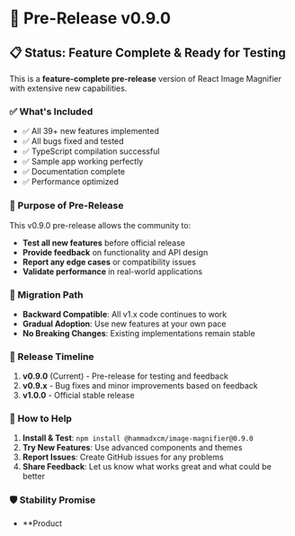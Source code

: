 # 🚀 Pre-Release v0.9.0

## 📋 Status: Feature Complete & Ready for Testing

This is a **feature-complete pre-release** version of React Image Magnifier with extensive new capabilities.

### ✅ What's Included
- ✅ All 39+ new features implemented
- ✅ All bugs fixed and tested
- ✅ TypeScript compilation successful
- ✅ Sample app working perfectly
- ✅ Documentation complete
- ✅ Performance optimized

### 🎯 Purpose of Pre-Release
This v0.9.0 pre-release allows the community to:
- **Test all new features** before official release
- **Provide feedback** on functionality and API design
- **Report any edge cases** or compatibility issues
- **Validate performance** in real-world applications

### 🔄 Migration Path
- **Backward Compatible**: All v1.x code continues to work
- **Gradual Adoption**: Use new features at your own pace
- **No Breaking Changes**: Existing implementations remain stable

### 📅 Release Timeline
1. **v0.9.0** (Current) - Pre-release for testing and feedback
2. **v0.9.x** - Bug fixes and minor improvements based on feedback
3. **v1.0.0** - Official stable release

### 🤝 How to Help
1. **Install & Test**: `npm install @hammadxcm/image-magnifier@0.9.0`
2. **Try New Features**: Use advanced components and themes
3. **Report Issues**: Create GitHub issues for any problems
4. **Share Feedback**: Let us know what works great and what could be better

### 🛡️ Stability Promise
- **Product